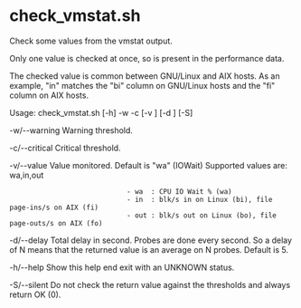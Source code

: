 # check_vmstat.sh

Check some values from the vmstat output.

Only one value is checked at once, so is present in the performance data.

The checked value is common between GNU/Linux and AIX hosts. As an example, "in" matches the "bi" column on GNU/Linux hosts and the "fi" column on AIX hosts.

Usage: check_vmstat.sh [-h] -w <warning threshold> -c <critical threshold> [-v <value>] [-d <delay>] [-S]

 -w/--warning      <threshold>  Warning threshold.
 
 -c/--critical     <threshold>  Critical threshold.
 
 -v/--value        <value>      Value monitored. Default is "wa" (IOWait)
                                Supported values are: wa,in,out
                                
                                 - wa  : CPU IO Wait % (wa)
                                 - in  : blk/s in on Linux (bi), file page-ins/s on AIX (fi)
                                 - out : blk/s out on Linux (bo), file page-outs/s on AIX (fo)
                                
 -d/--delay        <delay>      Total delay in second. Probes are done every second.
                                So a delay of N means that the returned value is an average on N probes.
                                Default is 5.
                
 -h/--help                      Show this help end exit with an UNKNOWN status. 

 -S/--silent                    Do not check the return value against the thresholds and always return OK (0).
